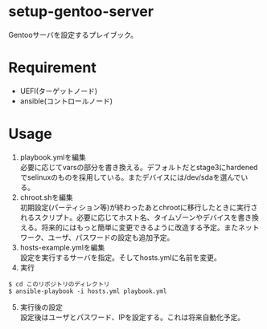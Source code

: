 # setup-gentoo-server
Gentooサーバを設定するプレイブック。
# Requirement
* UEFI(ターゲットノード)
* ansible(コントロールノード)
# Usage
1. playbook.ymlを編集<br>
必要に応じてvarsの部分を書き換える。デフォルトだとstage3にhardenedでselinuxのものを採用している。またデバイスには/dev/sdaを選んでいる。
2. chroot.shを編集<br>
初期設定(パーティション等)が終わったあとchrootに移行したときに実行されるスクリプト。必要に応じてホスト名、タイムゾーンやデバイスを書き換える。将来的にはもっと簡単に変更できるように改造する予定。またネットワーク、ユーザ、パスワードの設定も追加予定。
3. hosts-example.ymlを編集<br>
設定を実行するサーバを指定。そしてhosts.ymlに名前を変更。
4. 実行<br>
```
$ cd このリポジトリのディレクトリ
$ ansible-playbook -i hosts.yml playbook.yml
```
5. 実行後の設定<br>
設定後はユーザとパスワード、IPを設定する。これは将来自動化予定。
